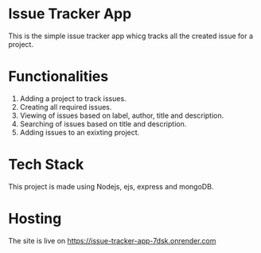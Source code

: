 # Issue Tracker App
This is the simple issue tracker app whicg tracks all the created issue for a project.

# Functionalities
1. Adding a project to track issues.
2. Creating all required issues.
3. Viewing of issues based on label, author, title and description.
4. Searching of issues based on title and description.
5. Adding issues to an exixting project.

# Tech Stack
This project is made using Nodejs, ejs, express and mongoDB.

# Hosting
The site is live on https://issue-tracker-app-7dsk.onrender.com
